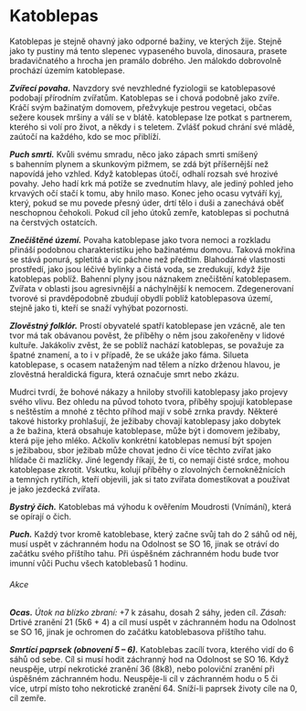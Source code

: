 # Katoblepas

Katoblepas je stejně ohavný jako odporné bažiny, ve kterých žije. Stejně jako ty pustiny má tento slepenec vypaseného buvola, dinosaura, prasete bradavičnatého a hrocha jen pramálo dobrého. Jen málokdo dobrovolně prochází územím katoblepase.

***Zvířecí povaha.*** Navzdory své nevzhledné fyziologii se katoblepasové podobají přírodním zvířatům. Katoblepas se i chová podobně jako zvíře. Kráčí svým bažinatým domovem, přežvykuje pestrou vegetaci, občas sežere kousek mršiny a válí se v blátě. katoblepase lze potkat s partnerem, kterého si volí pro život, a někdy i s teletem. Zvlášť pokud chrání své mládě, zaútočí na každého, kdo se moc přiblíží.

***Puch smrti.*** Kvůli svému smradu, něco jako zápach smrti smíšený s bahenním plynem a skunkovým pižmem, se zdá být příšernější než napovídá jeho vzhled. Když katoblepas útočí, odhalí rozsah své hrozivé povahy. Jeho hadí krk má potíže se zvednutím hlavy, ale jediný pohled jeho krvavých očí stačí k tomu, aby hnilo maso. Konec jeho ocasu vytváří kyj, který, pokud se mu povede přesný úder, drtí tělo i duši a zanechává oběť neschopnou čehokoli. Pokud cíl jeho útoků zemře, katoblepas si pochutná na čerstvých ostatcích.

***Znečištěné území.*** Povaha katoblepase jako tvora nemoci a rozkladu přináší podobnou charakteristiku jeho bažinatému domovu. Taková mokřina se stává ponurá, spletitá a víc páchne než předtím. Blahodárné vlastnosti prostředí, jako jsou léčivé bylinky a čistá voda, se zredukují, když žije katoblepas poblíž. Bahenní plyny jsou náznakem znečištění katoblepasem. Zvířata v oblasti jsou agresivnější a náchylnější k nemocem. Zdegenerovaní tvorové si pravděpodobně zbudují obydlí poblíž katoblepasova území, stejně jako ti, kteří se snaží vyhýbat pozornosti.

***Zlověstný folklór.*** Prostí obyvatelé spatří katoblepase jen vzácně, ale ten tvor má tak obávanou pověst, že příběhy o něm jsou zakořeněny v lidové kultuře. Jakákoliv zvěst, že se poblíž nachází katoblepas, se považuje za špatné znamení, a to i v případě, že se ukáže jako fáma. Silueta katoblepase, s ocasem nataženým nad tělem a nízko drženou hlavou, je zlověstná heraldická figura, která označuje smrt nebo zkázu.

Mudrci tvrdí, že bohové nákazy a hniloby stvořili katoblepasy jako projevy svého vlivu. Bez ohledu na původ tohoto tvora, příběhy spojují katoblepase s neštěstím a mnohé z těchto příhod mají v sobě zrnka pravdy. Některé takové historky prohlašují, že ježibaby chovají katoblepasy jako dobytek a že bažina, která obsahuje katoblepase, může být i domovem ježibaby, která pije jeho mléko. Ačkoliv konkrétní katoblepas nemusí být spojen s ježibabou, sbor ježibab může chovat jedno či více těchto zvířat jako hlídače či mazlíčky. Jiné legendy říkají, že ti, co nemají čisté srdce, mohou katoblepase zkrotit. Vskutku, kolují příběhy o zlovolných černokněžnících a temných rytířích, kteří objevili, jak si tato zvířata domestikovat a používat je jako jezdecká zvířata.


<Monster 
    title="Katoblepas"
    subtitle="Velká obluda, bez přesvědčení"
    armor-class="14 (přirozená zbroj)"
    hit-points="84 (8k10 + 40)"
    speed="6 sáhů"
    str="19 (+4)"
    dex="12 (+1)"
    con="21 (+5)"
    int="3 (–4)"
    wis="14 (+2)"
    cha="8 (–1)"
    saving-thros=""
    skills=""
    damage-vulnerabilities=""
    damage-resistance=""
    damage-immunities=""
    condition-immunities=""
    senses="vidění ve tmě 12 sáhů, pasivní Vnímání 12"
    languages="—"
    challenge="5 (1 800 ZK)"
    >

***Bystrý čich.*** Katoblebas má výhodu k ověřením Moudrosti (Vnímání), která se opírají o čich.

***Puch.*** Každý tvor kromě katoblebase, který začne svůj tah do 2 sáhů od něj, musí uspět v záchranném hodu na Odolnost se SO 16, jinak se otráví do začátku svého příštího tahu. Při úspěšném záchranném hodu bude tvor imunní vůči Puchu všech katoblebasů 1 hodinu.

###### Akce
***Ocas.*** *Útok na blízko zbraní:* +7 k zásahu, dosah 2 sáhy, jeden cíl. *Zásah:* Drtivé zranění 21 (5k6 + 4) a cíl musí uspět v záchranném hodu na Odolnost se SO 16, jinak je ochromen do začátku katoblebasova příštího tahu.

***Smrtící paprsek (obnovení 5 – 6).*** Katoblebas zacílí tvora, kterého vidí do 6 sáhů od sebe. Cíl si musí hodit záchranný hod na Odolnost se SO 16. Když neuspěje, utrpí nekrotické zranění 36 (8k8), nebo poloviční zranění při úspěšném záchranném hodu. Neuspěje-li cíl v záchranném hodu o 5 či více, utrpí místo toho nekrotické zranění 64. Sníží-li paprsek životy cíle na 0, cíl zemře.

</Monster>

